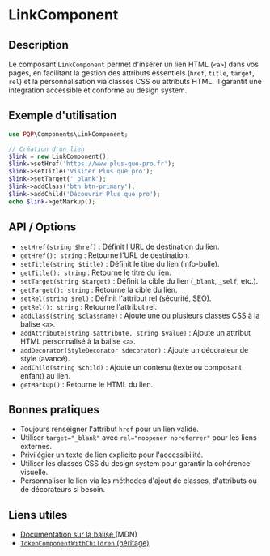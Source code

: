 # LinkComponent

## Description
Le composant `LinkComponent` permet d'insérer un lien HTML (`<a>`) dans vos pages, en facilitant la gestion des attributs essentiels (`href`, `title`, `target`, `rel`) et la personnalisation via classes CSS ou attributs HTML. Il garantit une intégration accessible et conforme au design system.

## Exemple d'utilisation
```php
use PQP\Components\LinkComponent;

// Création d'un lien
$link = new LinkComponent();
$link->setHref('https://www.plus-que-pro.fr');
$link->setTitle('Visiter Plus que pro');
$link->setTarget('_blank');
$link->addClass('btn btn-primary');
$link->addChild('Découvrir Plus que pro');
echo $link->getMarkup();
```

## API / Options
- `setHref(string $href)` : Définit l'URL de destination du lien.
- `getHref(): string` : Retourne l'URL de destination.
- `setTitle(string $title)` : Définit le titre du lien (info-bulle).
- `getTitle(): string` : Retourne le titre du lien.
- `setTarget(string $target)` : Définit la cible du lien (`_blank`, `_self`, etc.).
- `getTarget(): string` : Retourne la cible du lien.
- `setRel(string $rel)` : Définit l'attribut rel (sécurité, SEO).
- `getRel(): string` : Retourne l'attribut rel.
- `addClass(string $classname)` : Ajoute une ou plusieurs classes CSS à la balise `<a>`.
- `addAttribute(string $attribute, string $value)` : Ajoute un attribut HTML personnalisé à la balise `<a>`.
- `addDecorator(StyleDecorator $decorator)` : Ajoute un décorateur de style (avancé).
- `addChild(string $child)` : Ajoute un contenu (texte ou composant enfant) au lien.
- `getMarkup()` : Retourne le HTML du lien.

## Bonnes pratiques
- Toujours renseigner l'attribut `href` pour un lien valide.
- Utiliser `target="_blank"` avec `rel="noopener noreferrer"` pour les liens externes.
- Privilégier un texte de lien explicite pour l'accessibilité.
- Utiliser les classes CSS du design system pour garantir la cohérence visuelle.
- Personnaliser le lien via les méthodes d'ajout de classes, d'attributs ou de décorateurs si besoin.

## Liens utiles
- [Documentation sur la balise <a> (MDN)](https://developer.mozilla.org/fr/docs/Web/HTML/Element/a)
- [`TokenComponentWithChildren` (héritage)](../TokenComponentWithChildren.php) 
